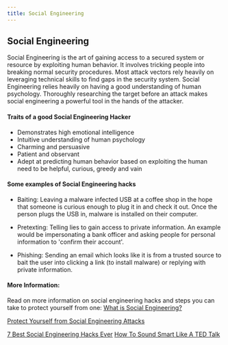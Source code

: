 ```yaml
---
title: Social Engineering
---
```

## Social Engineering

Social Engineering is the art of gaining access to a secured system or resource by exploiting human behavior. It involves tricking people into breaking normal security procedures. Most attack vectors rely heavily on leveraging technical skills to find gaps in the security system. Social Engineering relies heavily on having a good understanding of human psychology. Thoroughly researching the target before an attack makes social engineering a powerful tool in the hands of the attacker. 

#### Traits of a good Social Engineering Hacker

* Demonstrates high emotional intelligence
* Intuitive understanding of human psychology
* Charming and persuasive
* Patient and observant
* Adept at predicting human behavior based on exploiting the human need to be helpful, curious, greedy and vain

#### Some examples of Social Engineering hacks

* Baiting: Leaving a malware infected USB at a coffee shop in the hope that someone is curious enough to plug it in and check it out. Once the person plugs the USB in, malware is installed on their computer.

* Pretexting: Telling lies to gain access to private information. An example would be impersonating a bank officer and asking people for personal information to 'confirm their account'.

* Phishing: Sending an email which looks like it is from a trusted source to bait the user into clicking a link (to install malware) or replying with private information.



#### More Information:
Read on more information on social engineering hacks and steps you can take to protect yourself from one:
[What is Social Engineering?](https://www.webroot.com/us/en/home/resources/tips/online-shopping-banking/secure-what-is-social-engineering)

[Protect Yourself from Social Engineering Attacks](http://www.makeuseof.com/tag/protect-8-social-engineering-attacks/)

[7 Best Social Engineering Hacks Ever](https://www.darkreading.com/the-7-best-social-engineering-attacks-ever/d/d-id/1319411?)
[How To Sound Smart Like A TED Talk](https://youtu.be/8S0FDjFBj8o)


